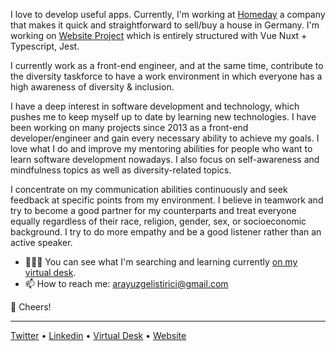 I love to develop useful apps. Currently, I'm working at [Homeday](https://www.homeday.de/de/) a company that makes it quick and straightforward to sell/buy a house in Germany. I'm working on [Website Project](https://homeday.de/) which is entirely structured with Vue Nuxt + Typescript, Jest.

I currently work as a front-end engineer, and at the same time, contribute to the diversity taskforce to have a work environment in which everyone has a high awareness of diversity & inclusion. 

I have a deep interest in software development and technology, which pushes me to keep myself up to date by learning new technologies. I have been working on many projects since 2013 as a front-end developer/engineer and gain every necessary ability to achieve my goals. I love what I do and improve my mentoring abilities for people who want to learn software development nowadays. I also focus on self-awareness and mindfulness topics as well as diversity-related topics. 

I concentrate on my communication abilities continuously and seek feedback at specific points from my environment. I believe in teamwork and try to become a good partner for my counterparts and treat everyone equally regardless of their race, religion, gender, sex, or socioeconomic background. I try to do more empathy and be a good listener rather than an active speaker.
 
- 👨🏼‍💻 You can see what I'm searching and learning currently [on my virtual desk](https://github.com/volcanioo/volcanioo/tree/main/virtual-desk).
- 📫 How to reach me: arayuzgelistirici@gmail.com

🥂 Cheers!

--------------
[Twitter](https://twitter.com/mvolkann) • [Linkedin](https://www.linkedin.com/in/volkandeveci/) • [Virtual Desk](https://github.com/volcanioo/volcanioo/tree/main/virtual-desk) • [Website](http://dvci.net/)

<!--
**volcanioo/volcanioo** is a ✨ _special_ ✨ repository because its `README.md` (this file) appears on your GitHub profile.


- 🔭 I’m currently working on ...
- 🌱 I’m currently learning ...
- 👯 I’m looking to collaborate on ...
- 🤔 I’m looking for help with ...
- 💬 Ask me about ...
- 📫 How to reach me: ...
- 😄 Pronouns: ...
- ⚡ Fun fact: ...
-->
